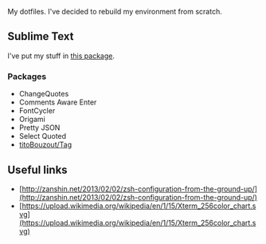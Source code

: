 My dotfiles. I've decided to rebuild my environment from scratch.

## Sublime Text

I've put my stuff in [this package](https://github.com/pzac/SublimePzac).

### Packages

* ChangeQuotes
* Comments Aware Enter
* FontCycler
* Origami
* Pretty JSON
* Select Quoted
* [titoBouzout/Tag](https://github.com/titoBouzout/Tag)

## Useful links

* [http://zanshin.net/2013/02/02/zsh-configuration-from-the-ground-up/](http://zanshin.net/2013/02/02/zsh-configuration-from-the-ground-up/)
* [https://upload.wikimedia.org/wikipedia/en/1/15/Xterm_256color_chart.svg](https://upload.wikimedia.org/wikipedia/en/1/15/Xterm_256color_chart.svg)
